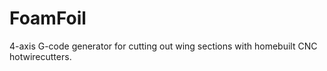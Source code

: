 # FoamFoil
4-axis G-code generator for cutting out wing sections with homebuilt CNC hotwirecutters.
